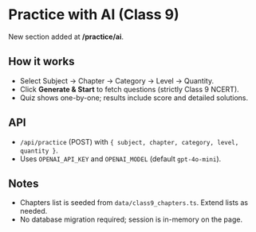 # Practice with AI (Class 9)

New section added at **/practice/ai**.

## How it works
- Select Subject → Chapter → Category → Level → Quantity.
- Click **Generate & Start** to fetch questions (strictly Class 9 NCERT).
- Quiz shows one-by-one; results include score and detailed solutions.

## API
- `/api/practice` (POST) with `{ subject, chapter, category, level, quantity }`.
- Uses `OPENAI_API_KEY` and `OPENAI_MODEL` (default `gpt-4o-mini`).

## Notes
- Chapters list is seeded from `data/class9_chapters.ts`. Extend lists as needed.
- No database migration required; session is in-memory on the page.
